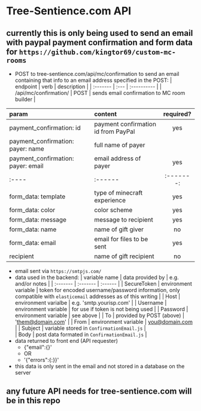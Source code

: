 # Tree-Sentience.com API

## currently this is only being used to send an email with paypal payment confirmation and form data for `https://github.com/kingtor69/custom-mc-rooms`

- POST to tree-sentience.com/api/mc/confirmation to send an email containing that info to an email address specified in the POST:
 | endpoint | verb | description |
 | :------- | :--- | :---------- |
 | /api/mc/confirmation/ | POST | sends email confirmation to MC room builder |

 | param | content | required? |
 | :---- | :------ | :-------: |
 | payment_confirmation: id | payment confirmation id from PayPal | yes |
 | payment_confirmation: payer: name | full name of payer |
 | payment_confirmation: payer: email | email address of payer | yes |
 | :---- | :------ | :-------: |
 | form_data: template | type of minecraft experience | yes |
 | form_data: color | color scheme | yes |
 | form_data: message | message to recipient | yes |
 | form_data: name | name of gift giver | no |
 | form_data: email | email for files to be sent | yes |
 | recipient | name of gift recipient | no |
- email sent via `https://smtpjs.com/`
- data used in the backend:
  | variable name | data provided by | e.g. and/or notes |
  | :------- | :------- | :------ |
  | SecureToken | environment variable | token for encoded username/password information, only compatible with `elasticemail` addresses as of this writing |
  | Host | environment varialbe | e.g. 'smtp.yourisp.com' |
  | Username | environment variable | for use if token is not being used |
  | Password | environment variable | see above |
  | To | provided by POST (above) | 'them@domain.com' |
  | From | environment variable | you@domain.com |
  | Subject | variable stored in `ConfirmationEmail.js` |  
  | Body | post data formated in `ConfirmationEmail.js` |  
- data returned to front end (API requester)
  - {"email":{<emailObject>}'
  - OR
  - '{"errors":{<error>:<description>}}'
 - this data is only sent in the email and not stored in a database on the server


## any future API needs for tree-sentience.com will be in this repo